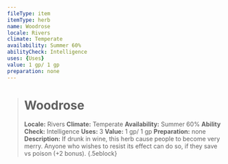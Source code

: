 ```yaml
---
fileType: item
itemType: herb
name: Woodrose
locale: Rivers
climate: Temperate
availability: Summer 60%
abilityCheck: Intelligence
uses: {Uses}
value: 1 gp/ 1 gp
preparation: none
---
```

>#  Woodrose
>
> **Locale:** Rivers
> **Climate:** Temperate
> **Availability:** Summer 60%
> **Ability Check:** Intelligence
> **Uses:** 3
> **Value:** 1 gp/ 1 gp
> **Preparation:** none
> **Description:** If drunk in wine, this herb cause people to become very merry. Anyone who wishes to resist its effect can do so, if they save vs poison (+2 bonus).
{.5eblock}

